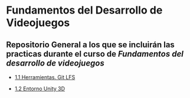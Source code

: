 # Fundamentos del Desarrollo de Videojuegos

## Repositorio General a los que se incluirán las practicas durante el curso de *Fundamentos del desarrollo de videojuegos*

- [1.1 Herramientas. Git LFS](https://github.com/Alu0101030562/1.1-Herramientas.-Git-LFS)
  
- [1.2 Entorno Unity 3D](https://github.com/Alu0101030562/1.2-Entorno-Unity-3D)
